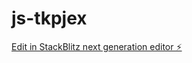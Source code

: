 # js-tkpjex

[Edit in StackBlitz next generation editor ⚡️](https://stackblitz.com/~/github.com/carlyrc/js-tkpjex)
